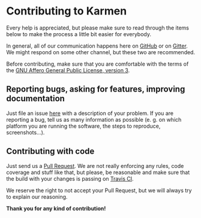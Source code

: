 Contributing to Karmen
=======

Every help is appreciated, but please make sure to read through the items below
to make the process a little bit easier for everybody.

In general, all of our communication happens here on [GitHub](https://github.com/fragaria/karmen)
or on [Gitter](https://gitter.im/fragaria/karmen). We might respond on some other channel, but
these two are recommended.

Before contributing, make sure that you are comfortable with the terms of the [GNU Affero General Public License, version 3](./LICENSE.txt).

## Reporting bugs, asking for features, improving documentation

Just file an issue [here](https://github.com/fragaria/karmen/issues/new) with a description
of your problem. If you are reporting a bug, tell us as many information as possible
(e. g. on which platform you are running the software, the steps to reproduce, screenshots...).

## Contributing with code

Just send us a [Pull Request](https://help.github.com/en/articles/creating-a-pull-request).
We are not really enforcing any rules, code coverage and stuff like that, but please, be reasonable
and make sure that the build with your changes is passing on [Travis CI](https://travis-ci.com/fragaria/karmen).

We reserve the right to not accept your Pull Request, but we will always try to explain our reasoning.

**Thank you for any kind of contribution!**
